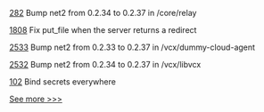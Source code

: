 
[282](https://github.com/hyperledger-labs/weaver-dlt-interoperability/pull/282) Bump net2 from 0.2.34 to 0.2.37 in /core/relay

[1808](https://github.com/hyperledger/aries-cloudagent-python/pull/1808) Fix put_file when the server returns a redirect

[2533](https://github.com/hyperledger/indy-sdk/pull/2533) Bump net2 from 0.2.33 to 0.2.37 in /vcx/dummy-cloud-agent

[2532](https://github.com/hyperledger/indy-sdk/pull/2532) Bump net2 from 0.2.34 to 0.2.37 in /vcx/libvcx

[102](https://github.com/hyperledger/fabric-protos/pull/102) Bind secrets everywhere


[See more >>>](https://start-here.hyperledger.org/pull-requests)
